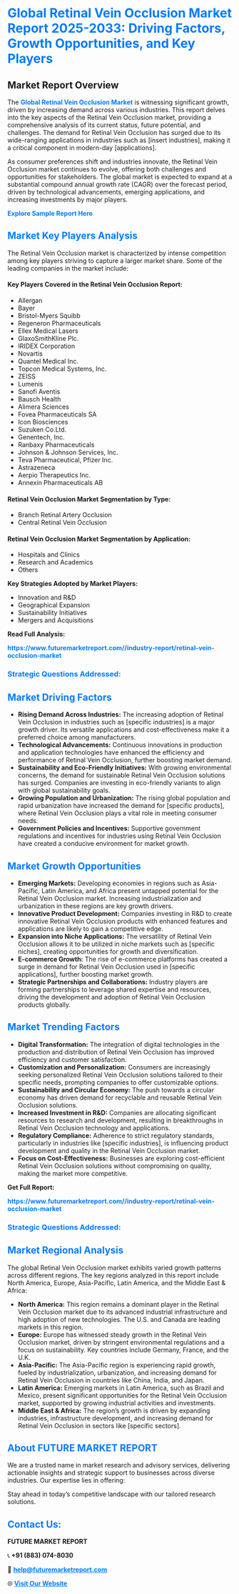 <h1 style="color: #007BFF;">Global Retinal Vein Occlusion Market Report 2025-2033: Driving Factors, Growth Opportunities, and Key Players</h1>

<section id="overview">
<h2>Market Report Overview</h2>
<p>The <a href="https://www.futuremarketreport.com//industry-report/retinal-vein-occlusion-market" style="color: #007BFF; text-decoration: none;"><strong>Global Retinal Vein Occlusion Market</strong></a> is witnessing significant growth, driven by increasing demand across various industries. This report delves into the key aspects of the Retinal Vein Occlusion market, providing a comprehensive analysis of its current status, future potential, and challenges. The demand for Retinal Vein Occlusion has surged due to its wide-ranging applications in industries such as [insert industries], making it a critical component in modern-day [applications].</p>
<p>As consumer preferences shift and industries innovate, the Retinal Vein Occlusion market continues to evolve, offering both challenges and opportunities for stakeholders. The global market is expected to expand at a substantial compound annual growth rate (CAGR) over the forecast period, driven by technological advancements, emerging applications, and increasing investments by major players.</p>
</section>

<section id="overview">
<p><a href="https://www.futuremarketreport.com//request-sample/reportId=63004" style="color: #007BFF; text-decoration: none;"><strong>Explore Sample Report Here</strong></a></p>
</section>

<section id="key-players">
<h2 style="color: #007BFF;">Market Key Players Analysis</h2>
<p>The Retinal Vein Occlusion market is characterized by intense competition among key players striving to capture a larger market share. Some of the leading companies in the market include:</p>
<h4>Key Players Covered in the Retinal Vein Occlusion Report:</h4>
<ul><li>Allergan</li><li>Bayer</li><li>Bristol-Myers Squibb</li><li>Regeneron Pharmaceuticals</li><li>Ellex Medical Lasers</li><li>GlaxoSmithKline Plc.</li><li>IRIDEX Corporation</li><li>Novartis</li><li>Quantel Medical Inc.</li><li>Topcon Medical Systems, Inc.</li><li>ZEISS</li><li>Lumenis</li><li>Sanofi Aventis</li><li>Bausch Health</li><li>Alimera Sciences</li><li>Fovea Pharmaceuticals SA</li><li>Icon Biosciences</li><li>Suzuken Co.Ltd.</li><li>Genentech, Inc.</li><li>Ranbaxy Pharmaceuticals</li><li>Johnson &amp; Johnson Services, Inc.</li><li>Teva Pharmaceutical, Pfizer Inc.</li><li>Astrazeneca</li><li>Aerpio Therapeutics Inc.</li><li>Annexin Pharmaceuticals AB</li></ul>
<h4>Retinal Vein Occlusion Market Segmentation by Type:</h4>
<ul><li>Branch Retinal Artery Occlusion</li><li>Central Retinal Vein Occlusion</li></ul>

<h4>Retinal Vein Occlusion Market Segmentation by Application:</h4>
<ul><li>Hospitals and Clinics</li><li>Research and Academics</li><li>Others</li></ul>
<p><strong>Key Strategies Adopted by Market Players:</strong></p>
<ul>
<li>Innovation and R&D</li>
<li>Geographical Expansion</li>
<li>Sustainability Initiatives</li>
<li>Mergers and Acquisitions</li>
</ul>
</section>

<section>
<p><strong>Read Full Analysis: </strong></p><a href="https://www.futuremarketreport.com//industry-report/retinal-vein-occlusion-market" style="color: #007BFF; text-decoration: none;"><strong>https://www.futuremarketreport.com//industry-report/retinal-vein-occlusion-market</strong></a>
<h3 style="color: #007BFF;">Strategic Questions Addressed:</h3>
</section>

<section id="driving-factors">
<h2 style="color: #007BFF;">Market Driving Factors</h2>
<ul>
<li><strong>Rising Demand Across Industries:</strong> The increasing adoption of Retinal Vein Occlusion in industries such as [specific industries] is a major growth driver. Its versatile applications and cost-effectiveness make it a preferred choice among manufacturers.</li>
<li><strong>Technological Advancements:</strong> Continuous innovations in production and application technologies have enhanced the efficiency and performance of Retinal Vein Occlusion, further boosting market demand.</li>
<li><strong>Sustainability and Eco-Friendly Initiatives:</strong> With growing environmental concerns, the demand for sustainable Retinal Vein Occlusion solutions has surged. Companies are investing in eco-friendly variants to align with global sustainability goals.</li>
<li><strong>Growing Population and Urbanization:</strong> The rising global population and rapid urbanization have increased the demand for [specific products], where Retinal Vein Occlusion plays a vital role in meeting consumer needs.</li>
<li><strong>Government Policies and Incentives:</strong> Supportive government regulations and incentives for industries using Retinal Vein Occlusion have created a conducive environment for market growth.</li>
</ul>
</section>

<section id="growth-opportunities">
<h2 style="color: #007BFF;">Market Growth Opportunities</h2>
<ul>
<li><strong>Emerging Markets:</strong> Developing economies in regions such as Asia-Pacific, Latin America, and Africa present untapped potential for the Retinal Vein Occlusion market. Increasing industrialization and urbanization in these regions are key growth drivers.</li>
<li><strong>Innovative Product Development:</strong> Companies investing in R&D to create innovative Retinal Vein Occlusion products with enhanced features and applications are likely to gain a competitive edge.</li>
<li><strong>Expansion into Niche Applications:</strong> The versatility of Retinal Vein Occlusion allows it to be utilized in niche markets such as [specific niches], creating opportunities for growth and diversification.</li>
<li><strong>E-commerce Growth:</strong> The rise of e-commerce platforms has created a surge in demand for Retinal Vein Occlusion used in [specific applications], further boosting market growth.</li>
<li><strong>Strategic Partnerships and Collaborations:</strong> Industry players are forming partnerships to leverage shared expertise and resources, driving the development and adoption of Retinal Vein Occlusion products globally.</li>
</ul>
</section>

<section id="trending-factors">
<h2 style="color: #007BFF;">Market Trending Factors</h2>
<ul>
<li><strong>Digital Transformation:</strong> The integration of digital technologies in the production and distribution of Retinal Vein Occlusion has improved efficiency and customer satisfaction.</li>
<li><strong>Customization and Personalization:</strong> Consumers are increasingly seeking personalized Retinal Vein Occlusion solutions tailored to their specific needs, prompting companies to offer customizable options.</li>
<li><strong>Sustainability and Circular Economy:</strong> The push towards a circular economy has driven demand for recyclable and reusable Retinal Vein Occlusion solutions.</li>
<li><strong>Increased Investment in R&D:</strong> Companies are allocating significant resources to research and development, resulting in breakthroughs in Retinal Vein Occlusion technology and applications.</li>
<li><strong>Regulatory Compliance:</strong> Adherence to strict regulatory standards, particularly in industries like [specific industries], is influencing product development and quality in the Retinal Vein Occlusion market.</li>
<li><strong>Focus on Cost-Effectiveness:</strong> Businesses are exploring cost-efficient Retinal Vein Occlusion solutions without compromising on quality, making the market more competitive.</li>
</ul>
</section>

<section>
<p><strong>Get Full Report: </strong></p><a href="https://www.futuremarketreport.com//industry-report/retinal-vein-occlusion-market" style="color: #007BFF; text-decoration: none;"><strong>https://www.futuremarketreport.com//industry-report/retinal-vein-occlusion-market</strong></a>
<h3 style="color: #007BFF;">Strategic Questions Addressed:</h3>
</section>


<section id="regional-analysis">
<h2 style="color: #007BFF;">Market Regional Analysis</h2>
<p>The global Retinal Vein Occlusion market exhibits varied growth patterns across different regions. The key regions analyzed in this report include North America, Europe, Asia-Pacific, Latin America, and the Middle East & Africa:</p>
<ul>
<li><strong>North America:</strong> This region remains a dominant player in the Retinal Vein Occlusion market due to its advanced industrial infrastructure and high adoption of new technologies. The U.S. and Canada are leading markets in this region.</li>
<li><strong>Europe:</strong> Europe has witnessed steady growth in the Retinal Vein Occlusion market, driven by stringent environmental regulations and a focus on sustainability. Key countries include Germany, France, and the U.K.</li>
<li><strong>Asia-Pacific:</strong> The Asia-Pacific region is experiencing rapid growth, fueled by industrialization, urbanization, and increasing demand for Retinal Vein Occlusion in countries like China, India, and Japan.</li>
<li><strong>Latin America:</strong> Emerging markets in Latin America, such as Brazil and Mexico, present significant opportunities for the Retinal Vein Occlusion market, supported by growing industrial activities and investments.</li>
<li><strong>Middle East & Africa:</strong> The region’s growth is driven by expanding industries, infrastructure development, and increasing demand for Retinal Vein Occlusion in sectors like [specific sectors].</li>
</ul>
</section>

<footer>
<h2 style="color: #007BFF;">About FUTURE MARKET REPORT</h2>
<p>We are a trusted name in market research and advisory services, delivering actionable insights and strategic support to businesses across diverse industries. Our expertise lies in offering:</p>

<p>Stay ahead in today’s competitive landscape with our tailored research solutions.</p>

<h2 style="color: #007BFF;">Contact Us:</h2>
<p><strong>FUTURE MARKET REPORT</strong></p>
<p>📞 <strong>+91 (883) 074-8030</strong></p>
<p>📧 <strong><a href="mailto:help@futuremarketreport.com" style="color: #007BFF;">help@futuremarketreport.com</a></strong></p>
<p>🌐 <strong><a href="https://www.futuremarketreport.com/" style="color: #007BFF;">Visit Our Website</a></strong></p>
</footer>